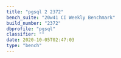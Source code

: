 ```yaml
---
title: "pgsql 2 2372"
bench_suite: "20w41 CI Weekly Benchmark"
build_number: "2372"
dbprofile: "pgsql"
classifier: ""
date: 2020-10-05T02:47:03
type: "bench"
---
```

